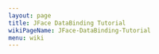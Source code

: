 ```yaml
---
layout: page
title: JFace DataBinding Tutorial
wikiPageName: JFace-DataBinding-Tutorial
menu: wiki
---
```



